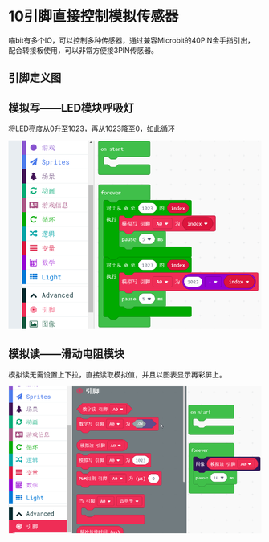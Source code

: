 # 10引脚直接控制模拟传感器

喵bit有多个IO，可以控制多种传感器，通过兼容Microbit的40PIN金手指引出，配合转接板使用，可以非常方便接3PIN传感器。

## 引脚定义图

## 模拟写——LED模块呼吸灯

将LED亮度从0升至1023，再从1023降至0，如此循环

![](./image/c10_01.png)

## 模拟读——滑动电阻模块

模拟读无需设置上下拉，直接读取模拟值，并且以图表显示再彩屏上。

![](./image/c10_02.png)

